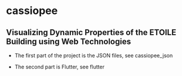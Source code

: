 # cassiopee
## Visualizing Dynamic Properties of the ETOILE Building using Web Technologies

* The first part of the project is the JSON files, see cassiopee_json

* The second part is Flutter, see flutter
